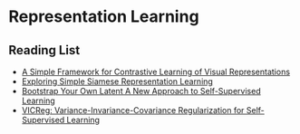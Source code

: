 # Representation Learning

## Reading List

- [A Simple Framework for Contrastive Learning of Visual Representations](https://arxiv.org/pdf/2002.05709)
- [Exploring Simple Siamese Representation Learning](https://arxiv.org/pdf/2011.10566)
- [Bootstrap Your Own Latent A New Approach to Self-Supervised Learning](https://arxiv.org/pdf/2006.07733)
- [VICReg: Variance-Invariance-Covariance Regularization for Self-Supervised Learning](https://arxiv.org/pdf/2105.04906)